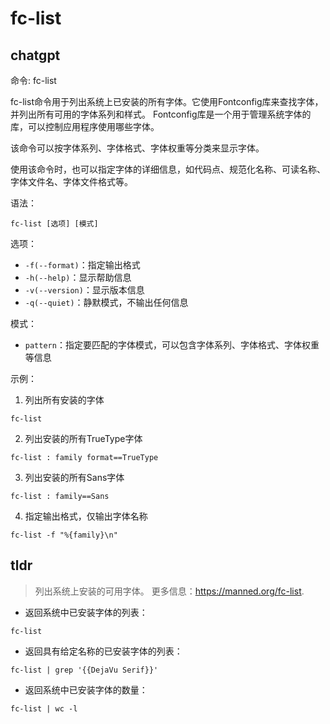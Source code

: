 # fc-list 
## chatgpt 
命令: fc-list

fc-list命令用于列出系统上已安装的所有字体。它使用Fontconfig库来查找字体，并列出所有可用的字体系列和样式。 Fontconfig库是一个用于管理系统字体的库，可以控制应用程序使用哪些字体。

该命令可以按字体系列、字体格式、字体权重等分类来显示字体。

使用该命令时，也可以指定字体的详细信息，如代码点、规范化名称、可读名称、字体文件名、字体文件格式等。

语法：

`fc-list [选项] [模式]`

选项：

- `-f(--format)`：指定输出格式
- `-h(--help)`：显示帮助信息
- `-v(--version)`：显示版本信息
- `-q(--quiet)`：静默模式，不输出任何信息

模式：

- `pattern`：指定要匹配的字体模式，可以包含字体系列、字体格式、字体权重等信息

示例：

1. 列出所有安装的字体

```
fc-list
```

2. 列出安装的所有TrueType字体

```
fc-list : family format==TrueType
```

3. 列出安装的所有Sans字体

```
fc-list : family==Sans
```

4. 指定输出格式，仅输出字体名称

```
fc-list -f "%{family}\n"
``` 

## tldr 
 
> 列出系统上安装的可用字体。
> 更多信息：<https://manned.org/fc-list>.

- 返回系统中已安装字体的列表：

`fc-list`

- 返回具有给定名称的已安装字体的列表：

`fc-list | grep '{{DejaVu Serif}}'`

- 返回系统中已安装字体的数量：

`fc-list | wc -l`
